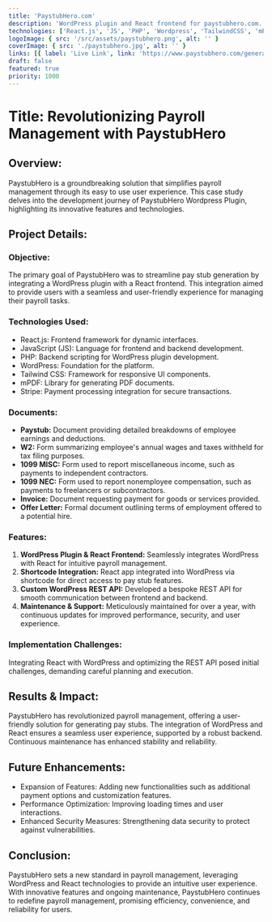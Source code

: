```yaml
---
title: 'PaystubHero.com'
description: 'WordPress plugin and React frontend for paystubhero.com. The React app is integrated via shortcode. Also, I built a custom WordPress REST API for backend functionality. I am also maintaining this project for over 1 year.'
technologies: ['React.js', 'JS', 'PHP', 'Wordpress', 'TailwindCSS', 'mPDF', 'Stripe']
logoImage: { src: '/src/assets/paystubhero.png', alt: '' }
coverImage: { src: './paystubhero.jpg', alt: '' }
links: [{ label: 'Live Link', link: 'https://www.paystubhero.com/generate-pay-stubs' }]
draft: false
featured: true
priority: 1000
---
```


# **Title:** Revolutionizing Payroll Management with PaystubHero

## **Overview:**

PaystubHero is a groundbreaking solution that simplifies payroll management through its easy to use user experience. This case study delves into the development journey of PaystubHero Wordpress Plugin, highlighting its innovative features and technologies.

## **Project Details:**

### **Objective:**

The primary goal of PaystubHero was to streamline pay stub generation by integrating a WordPress plugin with a React frontend. This integration aimed to provide users with a seamless and user-friendly experience for managing their payroll tasks.

### **Technologies Used:**

- React.js: Frontend framework for dynamic interfaces.
- JavaScript (JS): Language for frontend and backend development.
- PHP: Backend scripting for WordPress plugin development.
- WordPress: Foundation for the platform.
- Tailwind CSS: Framework for responsive UI components.
- mPDF: Library for generating PDF documents.
- Stripe: Payment processing integration for secure transactions.

### **Documents:**

- **Paystub:** Document providing detailed breakdowns of employee earnings and deductions.
- **W2:** Form summarizing employee's annual wages and taxes withheld for tax filing purposes.
- **1099 MISC:** Form used to report miscellaneous income, such as payments to independent contractors.
- **1099 NEC:** Form used to report nonemployee compensation, such as payments to freelancers or subcontractors.
- **Invoice:** Document requesting payment for goods or services provided.
- **Offer Letter:** Formal document outlining terms of employment offered to a potential hire.

### **Features:**

1. **WordPress Plugin & React Frontend:** Seamlessly integrates WordPress with React for intuitive payroll management.
2. **Shortcode Integration:** React app integrated into WordPress via shortcode for direct access to pay stub features.
3. **Custom WordPress REST API:** Developed a bespoke REST API for smooth communication between frontend and backend.
4. **Maintenance & Support:** Meticulously maintained for over a year, with continuous updates for improved performance, security, and user experience.

### **Implementation Challenges:**

Integrating React with WordPress and optimizing the REST API posed initial challenges, demanding careful planning and execution.

## **Results & Impact:**

PaystubHero has revolutionized payroll management, offering a user-friendly solution for generating pay stubs. The integration of WordPress and React ensures a seamless user experience, supported by a robust backend. Continuous maintenance has enhanced stability and reliability.

## **Future Enhancements:**

- Expansion of Features: Adding new functionalities such as additional payment options and customization features.
- Performance Optimization: Improving loading times and user interactions.
- Enhanced Security Measures: Strengthening data security to protect against vulnerabilities.

## **Conclusion:**

PaystubHero sets a new standard in payroll management, leveraging WordPress and React technologies to provide an intuitive user experience. With innovative features and ongoing maintenance, PaystubHero continues to redefine payroll management, promising efficiency, convenience, and reliability for users.
